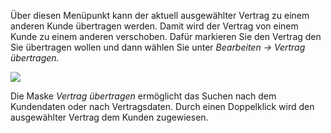 Über diesen Menüpunkt kann der aktuell ausgewählter Vertrag zu einem anderen Kunde übertragen werden. Damit wird der Vertrag von einem Kunde zu einem anderen verschoben. Dafür markieren Sie den Vertrag den Sie übertragen wollen und dann wählen Sie unter *Bearbeiten → Vertrag übertragen.* 

![](http://xpecto.github.io/docs/img/img_1420452519984.png)

Die Maske *Vertrag übertragen* ermöglicht das Suchen nach dem Kundendaten oder nach Vertragsdaten. Durch einen Doppelklick wird den ausgewählter Vertrag dem Kunden zugewiesen.  
